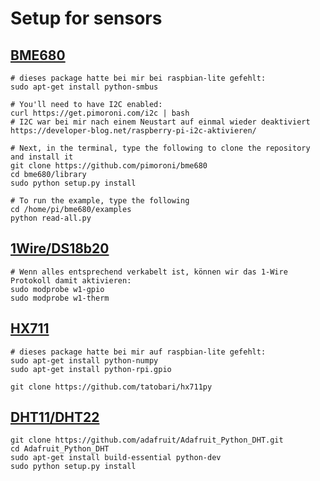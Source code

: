 # Setup for sensors
## [BME680](https://learn.pimoroni.com/tutorial/sandyj/getting-started-with-bme680-breakout)

	# dieses package hatte bei mir bei raspbian-lite gefehlt:
	sudo apt-get install python-smbus
	
	# You'll need to have I2C enabled:
	curl https://get.pimoroni.com/i2c | bash
	# I2C war bei mir nach einem Neustart auf einmal wieder deaktiviert https://developer-blog.net/raspberry-pi-i2c-aktivieren/
	
	# Next, in the terminal, type the following to clone the repository and install it
	git clone https://github.com/pimoroni/bme680
	cd bme680/library
	sudo python setup.py install
	
	# To run the example, type the following
	cd /home/pi/bme680/examples
	python read-all.py
	
## [1Wire/DS18b20](https://tutorials-raspberrypi.de/raspberry-pi-temperatur-mittels-sensor-messen/)
	
	# Wenn alles entsprechend verkabelt ist, können wir das 1-Wire Protokoll damit aktivieren:
	sudo modprobe w1-gpio
	sudo modprobe w1-therm
	
## [HX711](https://tutorials-raspberrypi.de/raspberry-pi-waage-bauen-gewichtssensor-hx711/)

	# dieses package hatte bei mir auf raspbian-lite gefehlt:
	sudo apt-get install python-numpy
	sudo apt-get install python-rpi.gpio
	
	git clone https://github.com/tatobari/hx711py
	
## [DHT11/DHT22](http://www.circuitbasics.com/how-to-set-up-the-dht11-humidity-sensor-on-the-raspberry-pi/)
	git clone https://github.com/adafruit/Adafruit_Python_DHT.git
	cd Adafruit_Python_DHT
	sudo apt-get install build-essential python-dev
	sudo python setup.py install